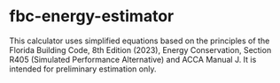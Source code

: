 # fbc-energy-estimator
This calculator uses simplified equations based on the principles of the Florida Building Code, 8th Edition (2023), Energy Conservation, Section R405 (Simulated Performance Alternative) and ACCA Manual J. It is intended for preliminary estimation only.
